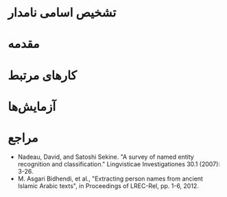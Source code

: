 # تشخیص اسامی نامدار

# مقدمه

# کارهای مرتبط

# آزمایش‌ها

# مراجع
+ Nadeau, David, and Satoshi Sekine. "A survey of named entity recognition and classification." Lingvisticae Investigationes 30.1 (2007): 3-26.
+ M. Asgari Bidhendi, et al., "Extracting person names from ancient Islamic Arabic texts", in Proceedings of LREC-Rel, pp. 1-6, 2012.
